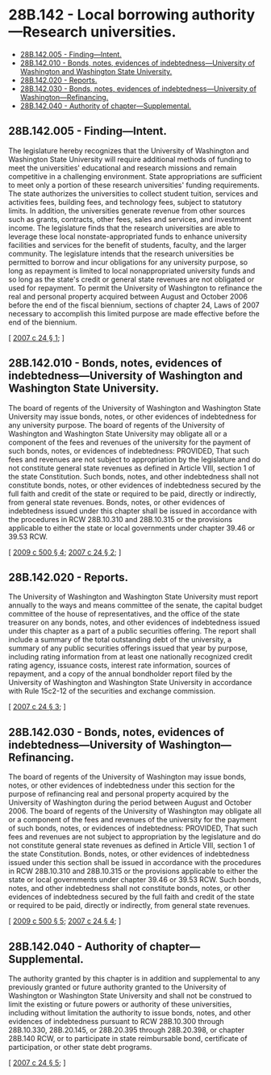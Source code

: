 # 28B.142 - Local borrowing authority—Research universities.
* [28B.142.005 - Finding—Intent.](#28b142005---findingintent)
* [28B.142.010 - Bonds, notes, evidences of indebtedness—University of Washington and Washington State University.](#28b142010---bonds-notes-evidences-of-indebtednessuniversity-of-washington-and-washington-state-university)
* [28B.142.020 - Reports.](#28b142020---reports)
* [28B.142.030 - Bonds, notes, evidences of indebtedness—University of Washington—Refinancing.](#28b142030---bonds-notes-evidences-of-indebtednessuniversity-of-washingtonrefinancing)
* [28B.142.040 - Authority of chapter—Supplemental.](#28b142040---authority-of-chaptersupplemental)
## 28B.142.005 - Finding—Intent.
The legislature hereby recognizes that the University of Washington and Washington State University will require additional methods of funding to meet the universities' educational and research missions and remain competitive in a challenging environment. State appropriations are sufficient to meet only a portion of these research universities' funding requirements. The state authorizes the universities to collect student tuition, services and activities fees, building fees, and technology fees, subject to statutory limits. In addition, the universities generate revenue from other sources such as grants, contracts, other fees, sales and services, and investment income. The legislature finds that the research universities are able to leverage these local nonstate-appropriated funds to enhance university facilities and services for the benefit of students, faculty, and the larger community. The legislature intends that the research universities be permitted to borrow and incur obligations for any university purpose, so long as repayment is limited to local nonappropriated university funds and so long as the state's credit or general state revenues are not obligated or used for repayment. To permit the University of Washington to refinance the real and personal property acquired between August and October 2006 before the end of the fiscal biennium, sections of chapter 24, Laws of 2007 necessary to accomplish this limited purpose are made effective before the end of the biennium.

\[ [2007 c 24 § 1](https://lawfilesext.leg.wa.gov/biennium/2007-08/Pdf/Bills/Session%20Laws/House/1398-S.SL.pdf?cite=2007%20c%2024%20§%201); \]

## 28B.142.010 - Bonds, notes, evidences of indebtedness—University of Washington and Washington State University.
The board of regents of the University of Washington and Washington State University may issue bonds, notes, or other evidences of indebtedness for any university purpose. The board of regents of the University of Washington and Washington State University may obligate all or a component of the fees and revenues of the university for the payment of such bonds, notes, or evidences of indebtedness: PROVIDED, That such fees and revenues are not subject to appropriation by the legislature and do not constitute general state revenues as defined in Article VIII, section 1 of the state Constitution. Such bonds, notes, and other indebtedness shall not constitute bonds, notes, or other evidences of indebtedness secured by the full faith and credit of the state or required to be paid, directly or indirectly, from general state revenues. Bonds, notes, or other evidences of indebtedness issued under this chapter shall be issued in accordance with the procedures in RCW 28B.10.310 and 28B.10.315 or the provisions applicable to either the state or local governments under chapter 39.46 or 39.53 RCW.

\[ [2009 c 500 § 4](https://lawfilesext.leg.wa.gov/biennium/2009-10/Pdf/Bills/Session%20Laws/Senate/5537-S.SL.pdf?cite=2009%20c%20500%20§%204); [2007 c 24 § 2](https://lawfilesext.leg.wa.gov/biennium/2007-08/Pdf/Bills/Session%20Laws/House/1398-S.SL.pdf?cite=2007%20c%2024%20§%202); \]

## 28B.142.020 - Reports.
The University of Washington and Washington State University must report annually to the ways and means committee of the senate, the capital budget committee of the house of representatives, and the office of the state treasurer on any bonds, notes, and other evidences of indebtedness issued under this chapter as a part of a public securities offering. The report shall include a summary of the total outstanding debt of the university, a summary of any public securities offerings issued that year by purpose, including rating information from at least one nationally recognized credit rating agency, issuance costs, interest rate information, sources of repayment, and a copy of the annual bondholder report filed by the University of Washington and Washington State University in accordance with Rule 15c2-12 of the securities and exchange commission.

\[ [2007 c 24 § 3](https://lawfilesext.leg.wa.gov/biennium/2007-08/Pdf/Bills/Session%20Laws/House/1398-S.SL.pdf?cite=2007%20c%2024%20§%203); \]

## 28B.142.030 - Bonds, notes, evidences of indebtedness—University of Washington—Refinancing.
The board of regents of the University of Washington may issue bonds, notes, or other evidences of indebtedness under this section for the purpose of refinancing real and personal property acquired by the University of Washington during the period between August and October 2006. The board of regents of the University of Washington may obligate all or a component of the fees and revenues of the university for the payment of such bonds, notes, or evidences of indebtedness: PROVIDED, That such fees and revenues are not subject to appropriation by the legislature and do not constitute general state revenues as defined in Article VIII, section 1 of the state Constitution. Bonds, notes, or other evidences of indebtedness issued under this section shall be issued in accordance with the procedures in RCW 28B.10.310 and 28B.10.315 or the provisions applicable to either the state or local governments under chapter 39.46 or 39.53 RCW. Such bonds, notes, and other indebtedness shall not constitute bonds, notes, or other evidences of indebtedness secured by the full faith and credit of the state or required to be paid, directly or indirectly, from general state revenues.

\[ [2009 c 500 § 5](https://lawfilesext.leg.wa.gov/biennium/2009-10/Pdf/Bills/Session%20Laws/Senate/5537-S.SL.pdf?cite=2009%20c%20500%20§%205); [2007 c 24 § 4](https://lawfilesext.leg.wa.gov/biennium/2007-08/Pdf/Bills/Session%20Laws/House/1398-S.SL.pdf?cite=2007%20c%2024%20§%204); \]

## 28B.142.040 - Authority of chapter—Supplemental.
The authority granted by this chapter is in addition and supplemental to any previously granted or future authority granted to the University of Washington or Washington State University and shall not be construed to limit the existing or future powers or authority of these universities, including without limitation the authority to issue bonds, notes, and other evidences of indebtedness pursuant to RCW 28B.10.300 through 28B.10.330, 28B.20.145, or 28B.20.395 through 28B.20.398, or chapter 28B.140 RCW, or to participate in state reimbursable bond, certificate of participation, or other state debt programs.

\[ [2007 c 24 § 5](https://lawfilesext.leg.wa.gov/biennium/2007-08/Pdf/Bills/Session%20Laws/House/1398-S.SL.pdf?cite=2007%20c%2024%20§%205); \]


